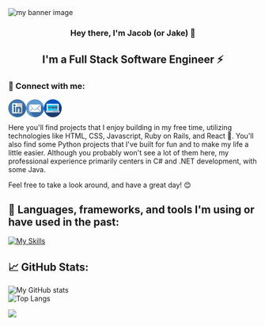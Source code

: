<img src="https://raw.githubusercontent.com/jacob-hollis/jacob-hollis/main/images/banner.png" alt="my banner image">

<h3 align=center>Hey there, I'm Jacob (or Jake) 👋</h3>
<h2 align=center>I'm a Full Stack Software Engineer ⚡</h2>

<h3 align=left>🤝 Connect with me:</h3>
<a href="https://www.linkedin.com/in/jacob-hollis"><img align="left" src="https://raw.githubusercontent.com/jacob-hollis/jacob-hollis/main/images/linkedin.png" alt="Jacob Hollis | LinkedIn" width="36px"/></a>
<a href="mailto:jakebhollis@gmail.com"><img align="left" src="https://raw.githubusercontent.com/jacob-hollis/jacob-hollis/main/images/email.png" alt="Jacob Hollis | Email" width="36px"/></a>
<a href="https://jacob-hollis.com"><img align="left" src="https://raw.githubusercontent.com/jacob-hollis/jacob-hollis/main/images/world-wide-web.png" alt="Jacob Hollis | Website" width="36px"/></a>
<br>
<br>
  
Here you'll find projects that I enjoy building in my free time, utilizing technologies like HTML, CSS, Javascript, Ruby on Rails, and React 🚀. You'll also find some Python projects that I've built for fun and to make my life a little easier. Although you probably won't see a lot of them here, my professional experience primarily centers in C# and .NET development, with some Java.

Feel free to take a look around, and have a great day! 😊  

<h2 align=left>🔧 Languages, frameworks, and tools I'm using or have used in the past:</h2>

[![My Skills](https://skillicons.dev/icons?i=androidstudio,atom,aws,azure,c,cs,css,django,docker,dotnet,git,github,gradle,html,idea,java,js,kotlin,lua,mysql,nodejs,postgres,py,rabbitmq,react,selenium,vue,visualstudio,vscode)](https://skillicons.dev)  

<h2 align=left>📈 GitHub Stats:</h2>

![My GitHub stats](https://github-readme-stats-seven-blond-10.vercel.app/api?username=jacob-hollis&show_icons=true&theme=blueberry)  
![Top Langs](https://github-readme-stats-seven-blond-10.vercel.app/api/top-langs/?username=jacob-hollis&layout=compact&theme=blueberry)  

![](https://komarev.com/ghpvc/?username=jacob-hollis&color=blue)

